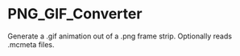 PNG_GIF_Converter
=================

Generate a .gif animation out of a .png frame strip. Optionally reads .mcmeta files.
